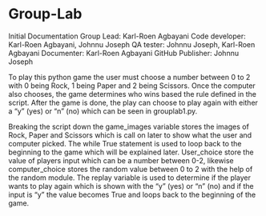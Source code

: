 # Group-Lab

Initial Documentation
Group Lead: Karl-Roen Agbayani
Code developer: Karl-Roen Agbayani, Johnnu Joseph
QA tester: Johnnu Joseph, Karl-Roen Agbayani
Documenter: Karl-Roen Agbayani
GitHub Publisher: Johnnu Joseph

To play this python game the user must choose a number between 0 to 2 with 0 being Rock, 1 being Paper and 2 being Scissors. Once the computer also chooses, the game determines who wins based the rule defined in the script. After the game is done, the play can choose to play again with either a “y” (yes) or “n” (no) which can be seen in grouplab1.py. 

Breaking the script down the game_images variable stores the images of Rock, Paper and Scissors which is call on later to show what the user and computer picked. The while True statement is used to loop back to the beginning to the game which will be explained later. User_choice store the value of players input which can be a number between 0-2, likewise computer_choice stores the random value between 0 to 2 with the help of the random module. The replay variable is used to determine if the player wants to play again which is shown with the “y” (yes) or “n” (no) and if the input is “y” the value becomes True and loops back to the beginning of the game.
